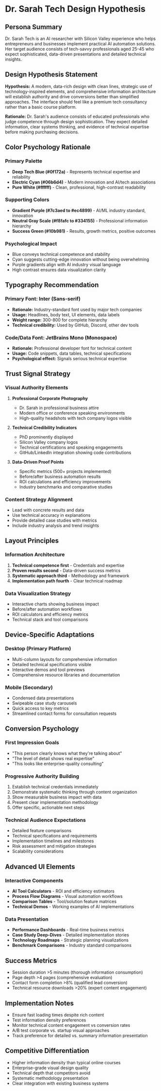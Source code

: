 # Dr. Sarah Tech Design Hypothesis

## Persona Summary
Dr. Sarah Tech is an AI researcher with Silicon Valley experience who helps entrepreneurs and businesses implement practical AI automation solutions. Her target audience consists of tech-savvy professionals aged 25-45 who expect sophisticated, data-driven presentations and detailed technical insights.

## Design Hypothesis Statement
**Hypothesis:** A modern, data-rich design with clean lines, strategic use of technology-inspired elements, and comprehensive information architecture will establish authority and drive conversions better than simplified approaches. The interface should feel like a premium tech consultancy rather than a basic course platform.

**Rationale:** Dr. Sarah's audience consists of educated professionals who judge competence through design sophistication. They expect detailed information, clear systems thinking, and evidence of technical expertise before making purchasing decisions.

## Color Psychology Rationale

### Primary Palette
- **Deep Tech Blue (#0f172a)** - Represents technical expertise and reliability
- **Electric Cyan (#06b6d4)** - Modern innovation and AI/tech associations
- **Pure White (#ffffff)** - Clean, professional, high-contrast readability

### Supporting Colors
- **Gradient Purple (#7c3aed to #ec4899)** - AI/ML industry standard, innovation
- **Neutral Gray Scale (#f8fafc to #334155)** - Professional information hierarchy
- **Success Green (#10b981)** - Results, growth metrics, positive outcomes

### Psychological Impact
- Blue conveys technical competence and stability
- Cyan suggests cutting-edge innovation without being overwhelming
- Purple gradients align with AI industry visual language
- High contrast ensures data visualization clarity

## Typography Recommendation

### Primary Font: **Inter** (Sans-serif)
- **Rationale:** Industry-standard font used by major tech companies
- **Usage:** Headlines, body text, UI elements, data labels
- **Weight range:** 300-800 for complete hierarchy
- **Technical credibility:** Used by GitHub, Discord, other dev tools

### Code/Data Font: **JetBrains Mono** (Monospace)
- **Rationale:** Professional developer font for technical content
- **Usage:** Code snippets, data tables, technical specifications
- **Psychological effect:** Signals serious technical expertise

## Trust Signal Strategy

### Visual Authority Elements
1. **Professional Corporate Photography**
   - Dr. Sarah in professional business attire
   - Modern office or conference speaking environments  
   - High-quality headshots with tech company logos visible

2. **Technical Credibility Indicators**
   - PhD prominently displayed
   - Silicon Valley company logos
   - Technical certifications and speaking engagements
   - GitHub/LinkedIn integration showing code contributions

3. **Data-Driven Proof Points**
   - Specific metrics (500+ projects implemented)
   - Before/after business automation results
   - ROI calculations and efficiency improvements
   - Industry benchmarks and comparative studies

### Content Strategy Alignment
- Lead with concrete results and data
- Use technical accuracy in explanations
- Provide detailed case studies with metrics
- Include industry analysis and trend insights

## Layout Principles

### Information Architecture
1. **Technical competence first** - Credentials and expertise
2. **Proven results second** - Data-driven success metrics  
3. **Systematic approach third** - Methodology and framework
4. **Implementation path fourth** - Clear technical roadmap

### Data Visualization Strategy
- Interactive charts showing business impact
- Before/after automation workflows
- ROI calculators and efficiency metrics
- Technical stack and tool comparisons

## Device-Specific Adaptations

### Desktop (Primary Platform)
- Multi-column layouts for comprehensive information
- Detailed technical specifications visible
- Interactive demos and tool previews
- Comprehensive resource libraries and documentation

### Mobile (Secondary)
- Condensed data presentations
- Swipeable case study carousels
- Quick access to key metrics
- Streamlined contact forms for consultation requests

## Conversion Psychology

### First Impression Goals
- "This person clearly knows what they're talking about"
- "The level of detail shows real expertise"
- "This looks like enterprise-quality consulting"

### Progressive Authority Building
1. Establish technical credentials immediately
2. Demonstrate systematic thinking through content organization
3. Show measurable business impact with data
4. Present clear implementation methodology
5. Offer specific, actionable next steps

### Technical Audience Expectations
- Detailed feature comparisons
- Technical specifications and requirements
- Implementation timelines and milestones
- Risk assessment and mitigation strategies
- Scalability considerations

## Advanced UI Elements

### Interactive Components
- **AI Tool Calculators** - ROI and efficiency estimators
- **Process Flow Diagrams** - Visual automation workflows
- **Comparison Tables** - Tool/solution feature matrices
- **Technical Demos** - Working examples of AI implementations

### Data Presentation
- **Performance Dashboards** - Real-time business metrics
- **Case Study Deep-Dives** - Detailed implementation stories
- **Technology Roadmaps** - Strategic planning visualizations
- **Benchmark Comparisons** - Industry standard comparisons

## Success Metrics
- Session duration >5 minutes (thorough information consumption)
- Page depth >4 pages (comprehensive evaluation)
- Contact form completion >8% (qualified lead conversion)
- Technical resource downloads >20% (expert content engagement)

## Implementation Notes
- Ensure fast loading times despite rich content
- Test information density preferences
- Monitor technical content engagement vs conversion rates
- A/B test corporate vs. startup visual approaches
- Track preference for detailed vs. summary information presentation

## Competitive Differentiation
- Higher information density than typical online courses
- Enterprise-grade visual design quality
- Technical depth that competitors avoid
- Systematic methodology presentation
- Clear integration with existing business systems